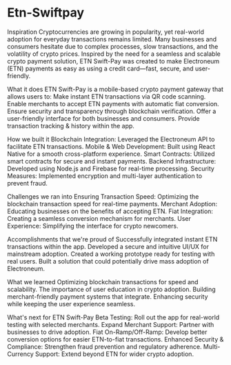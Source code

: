 # Etn-Swiftpay
Inspiration
Cryptocurrencies are growing in popularity, yet real-world adoption for everyday transactions remains limited. Many businesses and consumers hesitate due to complex processes, slow transactions, and the volatility of crypto prices. Inspired by the need for a seamless and scalable crypto payment solution, ETN Swift-Pay was created to make Electroneum (ETN) payments as easy as using a credit card—fast, secure, and user-friendly.

What it does
ETN Swift-Pay is a mobile-based crypto payment gateway that allows users to:
Make instant ETN transactions via QR code scanning.
Enable merchants to accept ETN payments with automatic fiat conversion.
Ensure security and transparency through blockchain verification.
Offer a user-friendly interface for both businesses and consumers.
Provide transaction tracking & history within the app.

How we built it
Blockchain Integration: Leveraged the Electroneum API to facilitate ETN transactions.
Mobile & Web Development: Built using React Native for a smooth cross-platform experience.
Smart Contracts: Utilized smart contracts for secure and instant payments.
Backend Infrastructure: Developed using Node.js and Firebase for real-time processing.
Security Measures: Implemented encryption and multi-layer authentication to prevent fraud.

Challenges we ran into
Ensuring Transaction Speed: Optimizing the blockchain transaction speed for real-time payments.
Merchant Adoption: Educating businesses on the benefits of accepting ETN.
Fiat Integration: Creating a seamless conversion mechanism for merchants.
User Experience: Simplifying the interface for crypto newcomers.

Accomplishments that we're proud of
Successfully integrated instant ETN transactions within the app.
Developed a secure and intuitive UI/UX for mainstream adoption.
Created a working prototype ready for testing with real users.
Built a solution that could potentially drive mass adoption of Electroneum.

What we learned
Optimizing blockchain transactions for speed and scalability.
The importance of user education in crypto adoption.
Building merchant-friendly payment systems that integrate.
Enhancing security while keeping the user experience seamless.

What's next for ETN Swift-Pay
Beta Testing: Roll out the app for real-world testing with selected merchants.
Expand Merchant Support: Partner with businesses to drive adoption.
Fiat On-Ramp/Off-Ramp: Develop better conversion options for easier ETN-to-fiat transactions.
Enhanced Security & Compliance: Strengthen fraud prevention and regulatory adherence.
Multi-Currency Support: Extend beyond ETN for wider crypto adoption.

